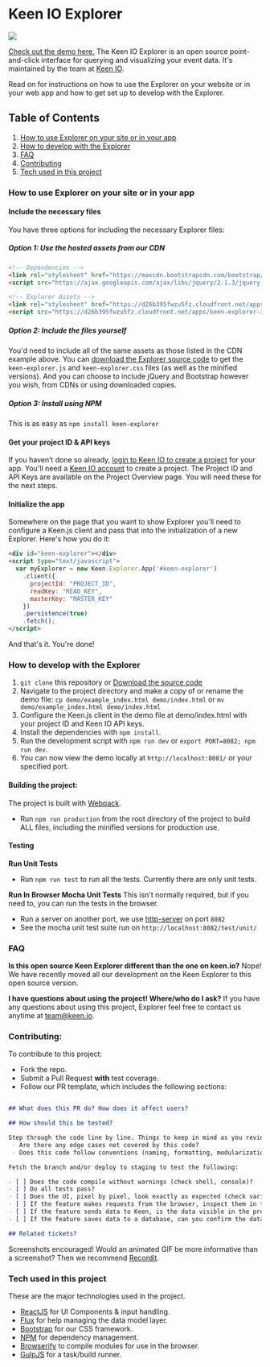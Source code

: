 # Keen IO Explorer

![](https://s3.amazonaws.com/keen_web_static/assets/img/keen-explorer-v2.0.0.png)

[Check out the demo here.](http://keen.github.io/explorer/) The Keen IO Explorer is an open source point-and-click interface for querying and visualizing your event data. It's maintained by the team at [Keen IO](https://keen.io/).

Read on for instructions on how to use the Explorer on your website or in your web app and how to get set up to develop with the Explorer.

## Table of Contents
1. [How to use Explorer on your site or in your app](#how-to-use-explorer-on-your-site-or-in-your-app)
2. [How to develop with the Explorer](#how-to-develop-with-the-explorer)
3. [FAQ](#faq)
4. [Contributing](#contributing)
5. [Tech used in this project](#tech-used-in-this-project)

### How to use Explorer on your site or in your app

#### Include the necessary files

You have three options for including the necessary Explorer files:

##### Option 1: Use the hosted assets from our CDN

```html
<!-- Dependencies -->
<link rel="stylesheet" href="https://maxcdn.bootstrapcdn.com/bootstrap/3.3.5/css/bootstrap.min.css">
<script src="https://ajax.googleapis.com/ajax/libs/jquery/2.1.3/jquery.min.js"></script>

<!-- Explorer Assets -->
<link rel="stylesheet" href="https://d26b395fwzu5fz.cloudfront.net/apps/keen-explorer-3.2.0.min.css">
<script src="https://d26b395fwzu5fz.cloudfront.net/apps/keen-explorer-3.2.0.min.js"></script>
```

##### Option 2: Include the files yourself

You'd need to include all of the same assets as those listed in the CDN example above. You can [download the Explorer source code](https://github.com/keen/explorer/archive/master.zip) to get the `keen-explorer.js` and `keen-explorer.css` files (as well as the minified versions). And you can choose to include jQuery and Bootstrap however you wish, from CDNs or using downloaded copies.

##### Option 3: Install using NPM

This is as easy as `npm install keen-explorer`

#### Get your project ID & API keys

If you haven’t done so already, [login to Keen IO to create a project](https://keen.io/add-project) for your app. You'll need a [Keen IO account](https://keen.io/signup?s=explorer) to create a project. The Project ID and API Keys are available on the Project Overview page. You will need these for the next steps.

#### Initialize the app

Somewhere on the page that you want to show Explorer you'll need to configure a Keen.js client and pass that into the initialization of a new Explorer. Here's how you do it:

```html
<div id="keen-explorer"></div>
<script type="text/javascript">
  var myExplorer = new Keen.Explorer.App('#keen-explorer')
    .client({
      projectId: "PROJECT_ID",
      readKey: "READ_KEY",
      masterKey: "MASTER_KEY"
    })
    .persistence(true)
    .fetch();
</script>
```

And that's it. You're done!

### How to develop with the Explorer

  1. `git clone` this repository or [Download the source code](https://github.com/keen/explorer/archive/master.zip)
  1. Navigate to the project directory and make a copy of or rename the demo file:
  `cp demo/example_index.html demo/index.html` or `mv demo/example_index.html demo/index.html`
  2. Configure the Keen.js client in the demo file at demo/index.html with your project ID and Keen IO API keys.
  3. Install the dependencies with `npm install`.
  4. Run the development script with `npm run dev` or `export PORT=8082; npm run dev`.
  5. You can now view the demo locally at `http://localhost:8081/` or your specified port.

#### Building the project:

The project is built with [Webpack](https://github.com/webpack/webpack).

* Run `npm run production` from the root directory of the project to build ALL files, including the minified versions for production use.

#### Testing

**Run Unit Tests**
* Run `npm run test` to run all the tests. Currently there are only unit tests.

**Run In Browser Mocha Unit Tests**
This isn't normally required, but if you need to, you can run the tests in the browser.

* Run a server on another port, we use [http-server](https://www.npmjs.org/package/http-server) on port `8082`
* See the mocha unit test suite run on `http://localhost:8082/test/unit/`

### FAQ

**Is this open source Keen Explorer different than the one on keen.io?**
Nope! We have recently moved all our development on the Keen Explorer to this open source version.  

**I have questions about using the project! Where/who do I ask?**
If you have any questions about using this project, Explorer feel free to contact us anytime at [team@keen.io](mailto:team@keen.io).

### Contributing:
To contribute to this project:

* Fork the repo.
* Submit a Pull Request **with** test coverage.
* Follow our PR template, which includes the following sections:

```markdown

## What does this PR do? How does it affect users?

## How should this be tested?

Step through the code line by line. Things to keep in mind as you review:
 - Are there any edge cases not covered by this code?
 - Does this code follow conventions (naming, formatting, modularization, etc) where applicable?

Fetch the branch and/or deploy to staging to test the following:

- [ ] Does the code compile without warnings (check shell, console)?
- [ ] Do all tests pass?
- [ ] Does the UI, pixel by pixel, look exactly as expected (check various screen sizes, including mobile)?
- [ ] If the feature makes requests from the browser, inspect them in the Web Inspector. Do they look as expected (parameters, headers, etc)?
- [ ] If the feature sends data to Keen, is the data visible in the project if you run an extraction (include link to collection/query)?
- [ ] If the feature saves data to a database, can you confirm the data is indeed created in the database?

## Related tickets?

```

Screenshots encouraged! Would an animated GIF be more informative than a screenshot? Then we recommend [Recordit](http://recordit.co/).

### Tech used in this project

These are the major technologies used in the project.

* [ReactJS](http://facebook.github.io/react/) for UI Components & input handling.
* [Flux](http://facebook.github.io/flux/) for help managing the data model layer.
* [Bootstrap](http://getbootstrap.com/) for our CSS framework.
* [NPM](https://www.npmjs.org/) for dependency management.
* [Browserify](http://browserify.org/) to compile modules for use in the browser.
* [GulpJS](http://gulpjs.com/) for a task/build runner.
